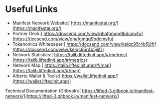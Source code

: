 # Useful Links

* Manifest Network Website:[ https://manifestai.org/](https://manifestai.org/)
* Partner Deck:[ https://docsend.com/view/qhafgmqq9bdcmyfu](https://docsend.com/view/qhafgmqq9bdcmyfu)
* Tokenomics Whitepaper:[ https://docsend.com/view/keiqc95r4b5jjjfr](https://docsend.com/view/keiqc95r4b5jjjfr)
* Network Statistics:[ https://talib.liftedinit.app/#/metrics](https://talib.liftedinit.app/#/metrics)
* Network Map:[ https://talib.liftedinit.app/#/map](https://talib.liftedinit.app/#/map)
* Alberto Wallet & Tools:[ https://wallet.liftedinit.app/](https://wallet.liftedinit.app/)

Technical Documentation (Gitbook):[ https://lifted-3.gitbook.io/manifest-network/](https://lifted-3.gitbook.io/manifest-network/)
